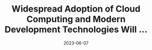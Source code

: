 ---
category:
- .nan
date: 2023-06-07
keyword_suggestion: html code
post_inspiration: https://www.businesswire.com/news/home/20230605005252/en/Widespread-Adoption-of-Cloud-Computing-and-Modern-Development-Technologies-Will-Have-a-Dramatic-Impact-on-the-Composition-of-IT-Teams-According-to-IDC
silot_terms: app development
title: Widespread Adoption of <b>Cloud</b> Computing and Modern Development Technologies
  Will ...
---